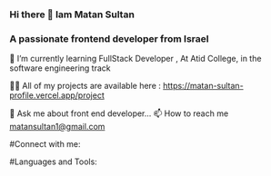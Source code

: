  ### Hi there 👋 Iam Matan Sultan 
 ### A passionate frontend developer from Israel

<!--
**MatanSultan/MatanSultan** is a ✨ _special_ ✨ repository because its `README.md` (this file) appears on your GitHub profile.

Here are some ideas to get you started:

- 🔭 I’m currently working on ...
- 🌱 I’m currently learning ...
- 👯 I’m looking to collaborate on ...
- 🤔 I’m looking for help with ...
- 💬 Ask me about ...
- 📫 How to reach me: ...
- 😄 Pronouns: ...
- ⚡ Fun fact: ...
-->

🌱 I’m currently learning FullStack Developer , At Atid College, in the software engineering track

👨‍💻 All of my projects are available here : https://matan-sultan-profile.vercel.app/project

💬 Ask me about front end developer...
📫 How to reach me matansultan1@gmail.com

#Connect with me:


#Languages and Tools:







